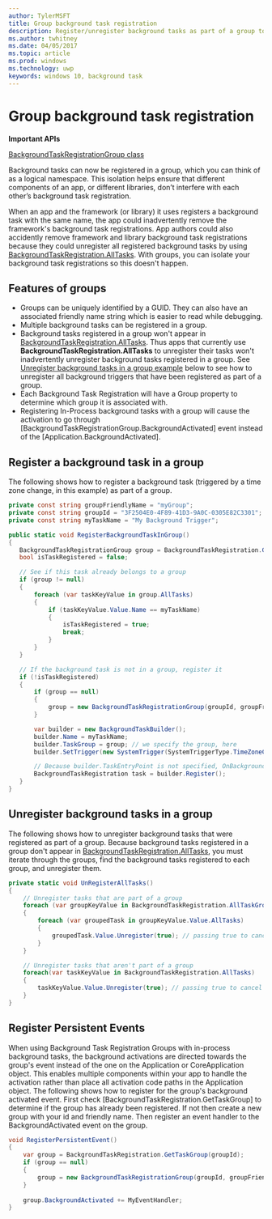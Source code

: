 ```yaml
---
author: TylerMSFT
title: Group background task registration
description: Register/unregister background tasks as part of a group to isolate those registrations.
ms.author: twhitney
ms.date: 04/05/2017
ms.topic: article
ms.prod: windows
ms.technology: uwp
keywords: windows 10, background task
---
```


# Group background task registration

**Important APIs**

[BackgroundTaskRegistrationGroup class](https://docs.microsoft.com/uwp/api/windows.applicationmodel.background.backgroundtaskregistrationgroup)

Background tasks can now be registered in a group, which you can think of as a logical namespace. This isolation helps ensure that different components of an app, or different libraries, don’t interfere with each other’s background task registration.

When an app and the framework (or library) it uses registers a background task with the same name, the app could inadvertently remove the framework's background task registrations. App authors could also accidently remove framework and library background task registrations because they could unregister all registered background tasks by using [BackgroundTaskRegistration.AllTasks](https://docs.microsoft.com/uwp/api/windows.applicationmodel.background.backgroundtaskregistration#Windows_ApplicationModel_Background_BackgroundTaskRegistration_AllTasks).  With groups, you can isolate your background task registrations so this doesn't happen.

## Features of groups

* Groups can be uniquely identified by a GUID. They can also have an associated friendly name string which is easier to read while debugging.
* Multiple background tasks can be registered in a group.
* Background tasks registered in a group won't appear in [BackgroundTaskRegistration.AllTasks](https://docs.microsoft.com/uwp/api/windows.applicationmodel.background.backgroundtaskregistration#Windows_ApplicationModel_Background_BackgroundTaskRegistration_AllTasks). Thus apps that currently use **BackgroundTaskRegistration.AllTasks** to unregister their tasks won't inadvertently unregister background tasks registered in a group. See [Unregister background tasks in a group example](#unregister-background-tasks-in-a-group-example) below to see how to unregister all background triggers that have been registered as part of a group.
* Each Background Task Registration will have a Group property to determine which group it is associated with.
* Registering In-Process background tasks with a group will cause the activation to go through [BackgroundTaskRegistrationGroup.BackgroundActivated] event instead of the [Application.BackgroundActivated].

## Register a background task in a group

The following shows how to register a background task (triggered by a time zone change, in this example) as part of a group.

```csharp
private const string groupFriendlyName = "myGroup";
private const string groupId = "3F2504E0-4F89-41D3-9A0C-0305E82C3301";
private const string myTaskName = "My Background Trigger";

public static void RegisterBackgroundTaskInGroup()
{
   BackgroundTaskRegistrationGroup group = BackgroundTaskRegistration.GetTaskGroup(groupId);
   bool isTaskRegistered = false;

   // See if this task already belongs to a group
   if (group != null)
   {
       foreach (var taskKeyValue in group.AllTasks)
       {
           if (taskKeyValue.Value.Name == myTaskName)
           {
               isTaskRegistered = true;
               break;
           }
       }
   }

   // If the background task is not in a group, register it
   if (!isTaskRegistered)
   {
       if (group == null)
       {
           group = new BackgroundTaskRegistrationGroup(groupId, groupFriendlyName);
       }

       var builder = new BackgroundTaskBuilder();
       builder.Name = myTaskName;
       builder.TaskGroup = group; // we specify the group, here
       builder.SetTrigger(new SystemTrigger(SystemTriggerType.TimeZoneChange, false));

       // Because builder.TaskEntryPoint is not specified, OnBackgroundActivated() will be raised when the background task is triggered
       BackgroundTaskRegistration task = builder.Register();
   }
}
```

## Unregister background tasks in a group

The following shows how to unregister background tasks that were registered as part of a group.
Because background tasks registered in a group don't appear in [BackgroundTaskRegistration.AllTasks](https://docs.microsoft.com/uwp/api/windows.applicationmodel.background.backgroundtaskregistration#Windows_ApplicationModel_Background_BackgroundTaskRegistration_AllTasks), you must iterate through the groups, find the background tasks registered to each group, and unregister them.

```csharp
private static void UnRegisterAllTasks()
{
    // Unregister tasks that are part of a group
    foreach (var groupKeyValue in BackgroundTaskRegistration.AllTaskGroups)
    {
        foreach (var groupedTask in groupKeyValue.Value.AllTasks)
        {
            groupedTask.Value.Unregister(true); // passing true to cancel currently running instances of this background task
        }
    }

    // Unregister tasks that aren't part of a group
    foreach(var taskKeyValue in BackgroundTaskRegistration.AllTasks)
    {
        taskKeyValue.Value.Unregister(true); // passing true to cancel currently running instances of this background task
    }
}
```

## Register Persistent Events

When using Background Task Registration Groups with in-process background tasks, the background activations are directed towards the group's event instead of the one on the Application or CoreApplication object. This enables multiple components within your app to handle the activation rather than place all activation code paths in the Application object. The following shows how to register for the group's background activated event. First check [BackgroundTaskRegistration.GetTaskGroup] to determine if the group has already been registered. If not then create a new group with your id and friendly name. Then register an event handler to the BackgroundActivated event on the group.

```csharp
void RegisterPersistentEvent()
{
    var group = BackgroundTaskRegistration.GetTaskGroup(groupId);
    if (group == null)
    {
        group = new BackgroundTaskRegistrationGroup(groupId, groupFriendlyName);
    }
    
    group.BackgroundActivated += MyEventHandler;
}
```
